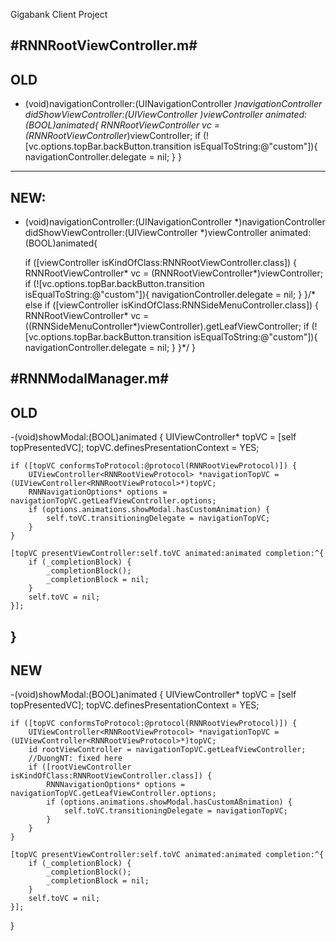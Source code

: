 Gigabank Client Project

#RNNRootViewController.m#
------------------------------------------------------------------------------------------------------
OLD
------------------------------------------------------------------------------------------------------
- (void)navigationController:(UINavigationController *)navigationController didShowViewController:(UIViewController *)viewController animated:(BOOL)animated{
	RNNRootViewController* vc =  (RNNRootViewController*)viewController;
	if (![vc.options.topBar.backButton.transition isEqualToString:@"custom"]){
		navigationController.delegate = nil;
	}
}
------------------------------------------------------------------------------------------------------
NEW:
------------------------------------------------------------------------------------------------------
- (void)navigationController:(UINavigationController *)navigationController didShowViewController:(UIViewController *)viewController animated:(BOOL)animated{
	
	if ([viewController isKindOfClass:RNNRootViewController.class]) {
		RNNRootViewController* vc =  (RNNRootViewController*)viewController;
		if (![vc.options.topBar.backButton.transition isEqualToString:@"custom"]){
			navigationController.delegate = nil;
		}
	}/* else if ([viewController isKindOfClass:RNNSideMenuController.class]) {
		RNNRootViewController* vc =  ((RNNSideMenuController*)viewController).getLeafViewController;
		if (![vc.options.topBar.backButton.transition isEqualToString:@"custom"]){
			navigationController.delegate = nil;
		}
	}*/
}

#RNNModalManager.m#
------------------------------------------------------------------------------------------------------
OLD
------------------------------------------------------------------------------------------------------
-(void)showModal:(BOOL)animated {
	UIViewController* topVC = [self topPresentedVC];
	topVC.definesPresentationContext = YES;
	
	if ([topVC conformsToProtocol:@protocol(RNNRootViewProtocol)]) {
		UIViewController<RNNRootViewProtocol> *navigationTopVC = (UIViewController<RNNRootViewProtocol>*)topVC;
		RNNNavigationOptions* options = navigationTopVC.getLeafViewController.options;
		if (options.animations.showModal.hasCustomAnimation) {
			self.toVC.transitioningDelegate = navigationTopVC;
		}
	}
	
	[topVC presentViewController:self.toVC animated:animated completion:^{
		if (_completionBlock) {
			_completionBlock();
			_completionBlock = nil;
		}
		self.toVC = nil;
	}];
}
------------------------------------------------------------------------------------------------------
NEW
------------------------------------------------------------------------------------------------------

-(void)showModal:(BOOL)animated {
	UIViewController* topVC = [self topPresentedVC];
	topVC.definesPresentationContext = YES;
	
	if ([topVC conformsToProtocol:@protocol(RNNRootViewProtocol)]) {
		UIViewController<RNNRootViewProtocol> *navigationTopVC = (UIViewController<RNNRootViewProtocol>*)topVC;
		id rootViewController = navigationTopVC.getLeafViewController;
		//DuongNT: fixed here
		if ([rootViewController isKindOfClass:RNNRootViewController.class]) {
			RNNNavigationOptions* options = navigationTopVC.getLeafViewController.options;
			if (options.animations.showModal.hasCustomAßnimation) {
				self.toVC.transitioningDelegate = navigationTopVC;
			}
		}
	}
	
	[topVC presentViewController:self.toVC animated:animated completion:^{
		if (_completionBlock) {
			_completionBlock();
			_completionBlock = nil;
		}
		self.toVC = nil;
	}];
}
